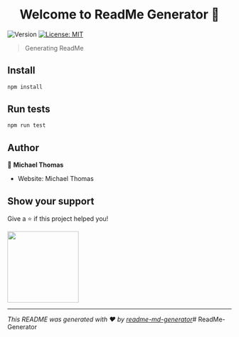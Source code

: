 <h1 align="center">Welcome to ReadMe Generator 👋</h1>
<p>
  <img alt="Version" src="https://img.shields.io/badge/version-1.0.0-blue.svg?cacheSeconds=2592000" />
  <a href="#" target="_blank">
    <img alt="License: MIT" src="https://img.shields.io/badge/License-MIT-yellow.svg" />
  </a>
</p>

> Generating ReadMe

## Install

```sh
npm install
```

## Run tests

```sh
npm run test
```

## Author

👤 **Michael Thomas**

* Website: Michael Thomas

## Show your support

Give a ⭐️ if this project helped you!

<a href="https://www.patreon.com/M-thomas89">
  <img src="https://c5.patreon.com/external/logo/become_a_patron_button@2x.png" width="160">
</a>

***
_This README was generated with ❤️ by [readme-md-generator](https://github.com/kefranabg/readme-md-generator)_# ReadMe-Generator
